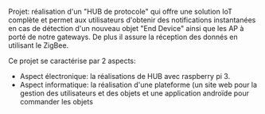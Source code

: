 
Projet: réalisation d'un "HUB de protocole" qui offre une solution IoT complète et permet aux utilisateurs d'obtenir des notifications instantanées en cas de détection d'un nouveau objet "End Device" ainsi que les AP à porté de notre gateways. De plus il assure la réception des donnés en utilisant le ZigBee.

Ce projet se caractérise par 2 aspects: 
- Aspect électronique: la réalisations de HUB avec raspberry pi 3.
- Aspect informatique: la réalisation d'une plateforme (un site web pour la gestion des utilisateurs et des objets et une application androïde pour commander les objets
